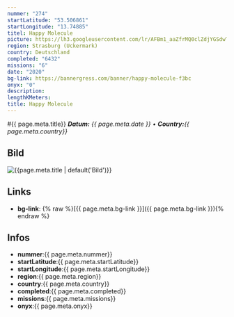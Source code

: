 ```yaml
---
nummer: "274"
startLatitude: "53.506861"
startLongitude: "13.74885"
titel: Happy Molecule
picture: https://lh3.googleusercontent.com/lr/AFBm1_aaZfrMQ0clZdjYGSdwTGic-eqVR9BT9XEL0zE4bE2RcHqJlhBk_E8ASQjN0tEf0WIQ5_5wEwmrCSrQsk9DW8fhwpgJi0kyo-tpx_syWhUv0oTojAIOUeT7W5uFuirHOhNGzKyYksdp88qyPPHJV5xvVNkJudO2AKPsfQjwhLx4EYIzWEw1X8iyn9oGa5Q1wxoMVD6AVfJcC6YVgdjicWhYTkkWOmd2KXqyAM5nMRL_Cn3RUg_zunFnPFQeHhc3QZ1MmA3oY2tl_frHdromtPn5E09eDtDxnQJxco5Khhenu189U1aFyljnMfjcdHfnXjuP2c_gtd8iyuTictttpx-9ukBWf_RSwlYImbvJKLUE0oVCxpHAONCZvA6wKDDaixDSPu4XPSaSvih-PLRgup-3RBoKm4cVPVJ15hZXVxd53of4eXjbBO091nGql5_jdhm9GgzOjwB1Q0gq93eD7NEHGerlj-GPf99TObcXO0vd3L_ESlotEYjLYhhDBl9uGPDGCp5nJOvqTvTNcPCOeRRYkBH8pHNZ9Lh4qTrivqqTssi22tJwsgxwZxxRwma1E_AljBviM6kDnzReJQCFGpInHZ_aYg0i9st85FRqw5tYsH7OlHnoPUJ20gQkbfwZ0a9317xoELxKEQRHaHSkeFhZahVCHK5ImtxHUmzGoLz1xITamggngudYAKzGShgyHN3cRhIyDfIeWPFXswUI84h8lb_jk4lzefV-GyGCtY7qX5frX7MhXOHxPAr9cDlhT4n8IlQmn0XqxVOX6KESJeixtwajkUkM3PPWRBA9vAHBIbN6rvKUtOv40jgrn6lZEVMz5rOSTT-JKXTbU7vFeg9KB_Xaas16VP2X
region: Strasburg (Uckermark)
country: Deutschland
completed: "6432"
missions: "6"
date: "2020"
bg-link: https://bannergress.com/banner/happy-molecule-f3bc
onyx: "0"
description: 
lengthKMeters: 
title: Happy Molecule
---
```


#{{ page.meta.title}}
_**Datum:** {{ page.meta.date }} • **Country:**{{ page.meta.country}}_

## Bild
![{{page.meta.title | default('Bild')}}]({{page.meta.picture}})

## Links
- **bg-link**: {% raw %}[{{ page.meta.bg-link }}]({{ page.meta.bg-link }}){% endraw %}

## Infos
- **nummer**:{{ page.meta.nummer}}
- **startLatitude**:{{ page.meta.startLatitude}}
- **startLongitude**:{{ page.meta.startLongitude}}
- **region**:{{ page.meta.region}}
- **country**:{{ page.meta.country}}
- **completed**:{{ page.meta.completed}}
- **missions**:{{ page.meta.missions}}
- **onyx**:{{ page.meta.onyx}}

